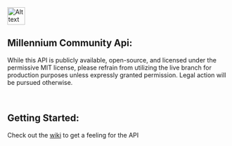 <img src="https://i.imgur.com/9qYPFSA.png" alt="Alt text" width="40">

## Millennium Community Api:
While this API is publicly available, open-source, and licensed under the permissive MIT license, please refrain from utilizing the live branch for production purposes unless expressly granted permission.
Legal action will be pursued otherwise.

<br>

## Getting Started: 
Check out the [wiki](https://github.com/ShadowMonster99/Millennium-Api/wiki) to get a feeling for the API
